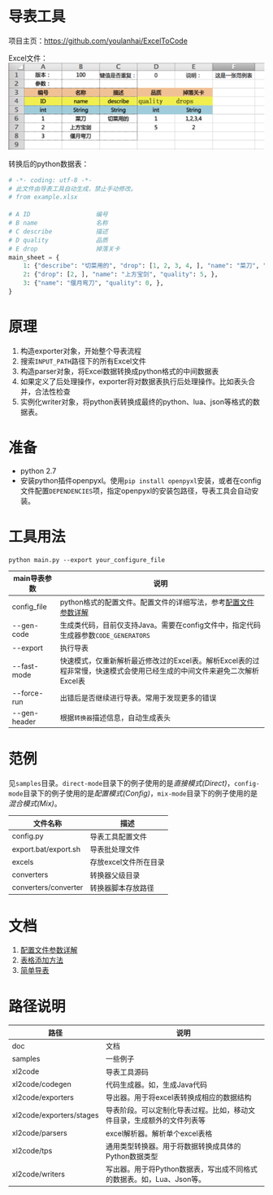 导表工具
======================

项目主页：https://github.com/youlanhai/ExcelToCode

Excel文件：
![](doc/images/direct-header@2x.png)

转换后的python数据表：
```python
# -*- coding: utf-8 -*-
# 此文件由导表工具自动生成，禁止手动修改。
# from example.xlsx

# A ID                  编号
# B name                名称
# C describe            描述
# D quality             品质
# E drop                掉落关卡
main_sheet = {
    1: {"describe": "切菜用的", "drop": [1, 2, 3, 4, ], "name": "菜刀", "quality": 1, },
    2: {"drop": [2, ], "name": "上方宝剑", "quality": 5, },
    3: {"name": "偃月弯刀", "quality": 0, },
}
```

# 原理
1. 构造exporter对象，开始整个导表流程
2. 搜索`INPUT_PATH`路径下的所有Excel文件
3. 构造parser对象，将Excel数据转换成python格式的中间数据表
4. 如果定义了后处理操作，exporter将对数据表执行后处理操作。比如表头合并，合法性检查
5. 实例化writer对象，将python表转换成最终的python、lua、json等格式的数据表。

# 准备
+ python 2.7
+ 安装python插件openpyxl。使用`pip install openpyxl`安装，或者在config文件配置`DEPENDENCIES`项，指定openpyxl的安装包路径，导表工具会自动安装。

# 工具用法

```shell
python main.py --export your_configure_file
```

main导表参数 | 说明
------------|--------
config_file | python格式的配置文件。配置文件的详细写法，参考[配置文件参数详解](doc/how-to-config.md)
--gen-code  | 生成类代码，目前仅支持Java。需要在config文件中，指定代码生成器参数`CODE_GENERATORS`
--export    | 执行导表
--fast-mode | 快速模式，仅重新解析最近修改过的Excel表。解析Excel表的过程非常慢，快速模式会使用已经生成的中间文件来避免二次解析Excel表
--force-run | 出错后是否继续进行导表。常用于发现更多的错误
--gen-header| 根据`转换器`描述信息，自动生成表头

# 范例
见`samples`目录。`direct-mode`目录下的例子使用的是*直接模式(Direct)*，`config-mode`目录下的例子使用的是*配置模式(Config)*，`mix-mode`目录下的例子使用的是*混合模式(Mix)*。

文件名称 | 描述
--------|---------
config.py | 导表工具配置文件
export.bat/export.sh | 导表批处理文件
excels | 存放excel文件所在目录
converters | 转换器父级目录
converters/converter | 转换器脚本存放路径

# 文档
1. [配置文件参数详解](doc/how-to-config.md)
2. [表格添加方法](doc/how-to-create-excel.md)
3. [简单导表](doc/easy-export.md)

# 路径说明
路径 | 说明
------|-------
doc | 文档
samples | 一些例子
xl2code | 导表工具源码
xl2code/codegen | 代码生成器。如，生成Java代码
xl2code/exporters | 导出器。用于将excel表转换成相应的数据结构
xl2code/exporters/stages | 导表阶段。可以定制化导表过程。比如，移动文件目录，生成额外的文件列表等
xl2code/parsers | excel解析器。解析单个excel表格
xl2code/tps | 通用类型转换器。用于将数据转换成具体的Python数据类型
xl2code/writers | 写出器。用于将Python数据表，写出成不同格式的数据表。如，Lua、Json等。
